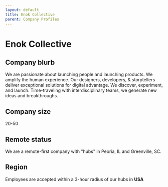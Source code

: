 ```yaml
---
layout: default
title: Enok Collective
parent: Company Profiles
---
```


# Enok Collective

## Company blurb

We are passionate about launching people and launching products. We amplify the human experience. Our designers, developers, & storytellers deliver exceptional solutions for digital advantage. We discover, experiment, and launch. Time-traveling with interdisciplinary teams, we generate new ideas and breakthroughs.

## Company size

20-50

## Remote status

We are a remote-first company with "hubs" in Peoria, IL and Greenville, SC.

## Region

Employees are accepted within a 3-hour radius of our hubs in **USA**


